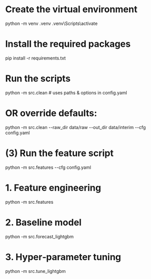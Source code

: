 # Create the virtual environment

python -m venv .venv
.venv\Scripts\activate

# Install the required packages

pip install -r requirements.txt

# Run the scripts

python -m src.clean # uses paths & options in config.yaml

# OR override defaults:

python -m src.clean --raw_dir data/raw --out_dir data/interim --cfg config.yaml

# (3) Run the feature script

python -m src.features --cfg config.yaml

# 1. Feature engineering

python -m src.features

# 2. Baseline model

python -m src.forecast_lightgbm

# 3. Hyper‑parameter tuning

python -m src.tune_lightgbm
